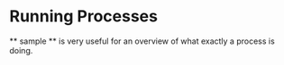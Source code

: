# Running Processes

** sample ** is very useful for an overview of what exactly a process is doing.

